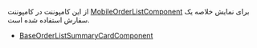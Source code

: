 <div class="dp-doc-container"">

<div class="dp-doc-tags">

<div class="mobile-version"></div>

</div>

<div class="dp-doc-body">

از این کامپوننت در کامپوننت
 [MobileOrderListComponent](MobileOrderListComponent.html#readme)
برای نمایش خلاصه یک سفارش استفاده شده است.

</div>

<div class="dp-doc-links">

<div class="parent"></div>

+ [BaseOrderListSummaryCardComponent](BaseOrderListSummaryCardComponent.html#readme)

</div>

</div> 


